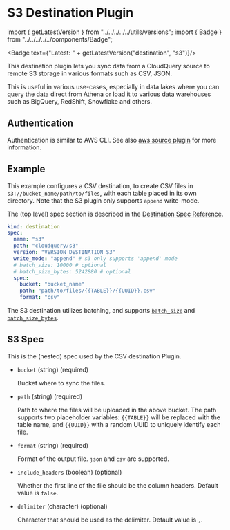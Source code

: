 # S3 Destination Plugin

import { getLatestVersion } from "../../../../../utils/versions";
import { Badge } from "../../../../../components/Badge";

<Badge text={"Latest: " + getLatestVersion("destination", "s3")}/>

This destination plugin lets you sync data from a CloudQuery source to remote S3 storage in various formats such as CSV, JSON.

This is useful in various use-cases, especially in data lakes where you can query the data direct from Athena or load it to various data warehouses such as BigQuery, RedShift, Snowflake and others.

## Authentication

Authentication is similar to AWS CLI. See also [aws source plugin](../../sources/aws/overview#authentication) for more information.

## Example

This example configures a CSV destination, to create CSV files in `s3://bucket_name/path/to/files`, with each table placed in its own directory. Note that the S3 plugin only supports `append` write-mode.

The (top level) spec section is described in the [Destination Spec Reference](/docs/reference/destination-spec).

```yaml
kind: destination
spec:
  name: "s3"
  path: "cloudquery/s3"
  version: "VERSION_DESTINATION_S3"
  write_mode: "append" # s3 only supports 'append' mode
  # batch_size: 10000 # optional
  # batch_size_bytes: 5242880 # optional
  spec:
    bucket: "bucket_name"
    path: "path/to/files/{{TABLE}}/{{UUID}}.csv"
    format: "csv"
```

The S3 destination utilizes batching, and supports [`batch_size`](/docs/reference/destination-spec#batch_size) and [`batch_size_bytes`](/docs/reference/destination-spec#batch_size_bytes).

## S3 Spec

This is the (nested) spec used by the CSV destination Plugin.

- `bucket` (string) (required)

  Bucket where to sync the files.

- `path` (string) (required)

  Path to where the files will be uploaded in the above bucket. The path supports two placeholder variables: `{{TABLE}}` will be replaced with the table name, and `{{UUID}}` with a random UUID to uniquely identify each file. 

- `format` (string) (required)

  Format of the output file. `json` and `csv` are supported.

- `include_headers` (boolean) (optional)

  Whether the first line of the file should be the column headers. Default value is `false`.

- `delimiter` (character) (optional)

  Character that should be used as the delimiter. Default value is `,`.
